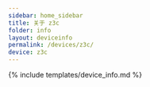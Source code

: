 ```yaml
---
sidebar: home_sidebar
title: 关于 z3c
folder: info
layout: deviceinfo
permalink: /devices/z3c/
device: z3c
---
```

{% include templates/device_info.md %}
